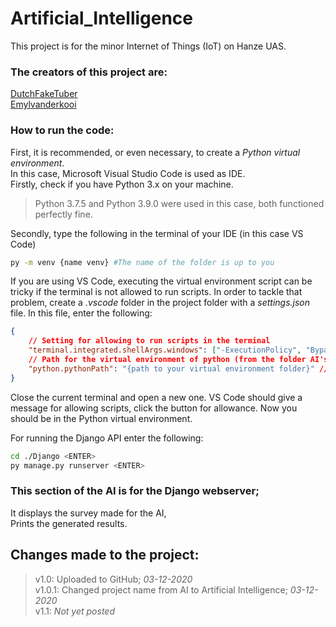 # Artificial_Intelligence
This project is for the minor Internet of Things (IoT) on Hanze UAS.
### The creators of this project are:
[DutchFakeTuber](https://github.com/DutchFakeTuber)\
[Emylvanderkooi](https://github.com/Emylvanderkooi)

### How to run the code:
First, it is recommended, or even necessary, to create a _Python virtual environment_. \
In this case, Microsoft Visual Studio Code is used as IDE. \
Firstly, check if you have Python 3.x on your machine.
> Python 3.7.5 and Python 3.9.0 were used in this case, both functioned perfectly fine.

Secondly, type the following in the terminal of your IDE (in this case VS Code)
```bash
py -m venv {name venv} #The name of the folder is up to you
```
If you are using VS Code, executing the virtual environment script can be tricky if the terminal is not allowed to run scripts. In order to tackle that problem, create a _.vscode_ folder in the project folder with a _settings.json_ file. In this file, enter the following:
```json
{
    // Setting for allowing to run scripts in the terminal
    "terminal.integrated.shellArgs.windows": ["-ExecutionPolicy", "Bypass"],
    // Path for the virtual environment of python (from the folder AI's perspective)
    "python.pythonPath": "{path to your virtual environment folder}" // Use '\\' instead of single '\'
}
```
Close the current terminal and open a new one. VS Code should give a message for allowing scripts, click the button for allowance. Now you should be in the Python virtual environment.

For running the Django API enter the following:
```bash
cd ./Django <ENTER>
py manage.py runserver <ENTER>
```
### This section of the AI is for the Django webserver;
It displays the survey made for the AI, \
Prints the generated results.

## Changes made to the project:
> v1.0: Uploaded to GitHub; _03-12-2020_ \
> v1.0.1: Changed project name from AI to Artificial Intelligence; _03-12-2020_ \
> v1.1: _Not yet posted_
